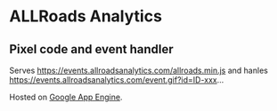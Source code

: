 # ALLRoads Analytics

## Pixel code and event handler

Serves https://events.allroadsanalytics.com/allroads.min.js and hanles https://events.allroadsanalytics.com/event.gif?id=ID-xxx...

Hosted on [Google App Engine](https://console.cloud.google.com/appengine/services?project=probable-skill-330219).
